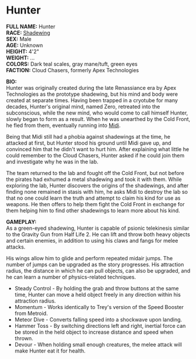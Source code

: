 # Hunter

**FULL NAME:** Hunter  
**RACE:** [Shadewing](shadewings.md)  
**SEX:** Male  
**AGE:** Unknown  
**HEIGHT:** 4'2"  
**WEIGHT:** ...  
**COLORS:** Dark teal scales, gray mane/tuft, green eyes  
**FACTION:** Cloud Chasers, formerly Apex Technologies

**BIO:**  
Hunter was originally created during the late Renassiance era by Apex Technologies as the prototype shadewing, but his mind and body were created at separate times. Having been trapped in a cryotube for many decades, Hunter's original mind, named Zero, retreated into the subconscious, while the new mind, who would come to call himself Hunter, slowly began to form as a result. When he was unearthed by the Cold Front, he fled from them, eventually running into [Midi](midi.md).

Being that Midi still had a phobia against shadewings at the time, he attacked at first, but Hunter stood his ground until Midi gave up, and convinced him that he didn't want to hurt him. After explaining what little he could remember to the Cloud Chasers, Hunter asked if he could join them and investigate why he was in the lab.

The team returned to the lab and fought off the Cold Front, but not before the pirates had exhumed a metal shadewing and took it with them. While exploring the lab, Hunter discovers the origins of the shadewings, and after finding none remained in stasis with him, he asks Midi to destroy the lab so that no one could learn the truth and attempt to claim his kind for use as weapons. He then offers to help them fight the Cold Front in exchange for them helping him to find other shadewings to learn more about his kind.

**GAMEPLAY:**  
As a green-eyed shadewing, Hunter is capable of psionic telekinesis similar to the Gravity Gun from Half Life 2. He can lift and throw both heavy objects and certain enemies, in addition to using his claws and fangs for melee attacks.

His wings allow him to glide and perform repeated midair jumps. The number of jumps can be upgraded as the story progresses. His attraction radius, the distance in which he can pull objects, can also be upgraded, and he can learn a number of physics-related techniques.

* Steady Control - By holding the grab and throw buttons at the same time, Hunter can move a held object freely in any direction within his attraction radius.
* Momentum - Works identically to Trey's version of the Speed Booster from Metroid.
* Meteor Dive - Converts falling speed into a shockwave upon landing.
* Hammer Toss - By switching directions left and right, inertial force can be stored in the held object to increase distance and speed when thrown.
* Devour - When holding small enough creatures, the melee attack will make Hunter eat it for health.

